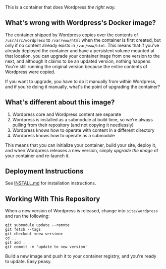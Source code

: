 This is a container that does Wordpress _the right way._

## What's wrong with Wordpress's Docker image?

The container shipped by Wordpress copies over the contents of `/usr/src/wordpress` to `/var/www/html` when the container is first created, but only if no content already exists in `/var/www/html`. This means that if you've already deployed the container and have a persistent volume mounted at that location, you can upgrade your container inage from one version to the next, and although it claims to be an updated version, nothing happens. You're still running the original version because the entire contents of Wordpress were copied.

If you want to upgrade, you have to do it manually from within Wordpress, and if you're doing it manually, what's the point of upgrading the container?

## What's different about this image?

1. Wordpress core and Wordpress content are separate
2. Wordpress is installed as a submodule at build time, so we're always pulling from their repository (and not copying it needlessly)
3. Wordpress knows how to operate with content in a different directory
4. Wordpress knows how to operate as a submodule

This means that you can initialize your container, build your site, deploy it, and when Wordpress releases a new version, simply _upgrade the image_ of your container and re-launch it.

## Deployment Instructions

See [INSTALL.md](INSTALL.md) for installation instructions.

## Working With This Repository

When a new version of Wordpress is released, change into `site/wordpress` and run the following:

```
git submodule update --remote
git fetch --tags
git checkout <new version>
cd ..
git add .
git commit -m 'update to new version'
```

Build a new image and push it to your container registry, and you're ready to update. Easy peasy.
